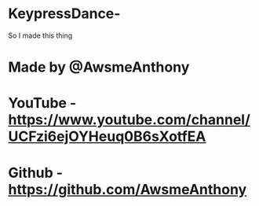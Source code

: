 # KeypressDance-
So I made this thing

# Made by @AwsmeAnthony 
# YouTube - https://www.youtube.com/channel/UCFzi6ejOYHeuq0B6sXotfEA
# Github - https://github.com/AwsmeAnthony
